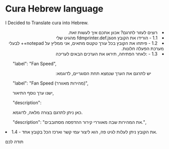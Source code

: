 # Cura Hebrew language
 I Decided to Translate cura into Hebrew.
 <div dir="rtl">
 <li>רוצים לעזור לתרגם? אכוון אתכם איך לעשות זאת.</li>  
 
<li>1.1 - הורידו את הקובץ fdmprinter.def.json מהגיט שלי</li> 
<li>1.2 - פיתחו את הקובץ בכל עורך טקטס מתאים, אני ממליץ על notepad++ לבעלי מערכת הפעלה חלונות.</li> 
<li>1.3 - :לאחר הפתיחה, תיראו את הערכים הבאים לעריכה</li> 
</div>
      <ul>"label": "Fan Speed", </ul> 
      <div dir="rtl">     
      <ul> יש לתרגם את הערך שנמצא תחת הסוגריים, <b></b>לדוגמא:</ul> 
      </div>
      <ul>"label": "Fan Speed (מהירות מאוורר)",</ul> 
      <ul>ישנו ערך נוסף התיאור,</ul>  
      <ul>"description": </ul>
      <ul>כאן ניתן לתרגם בצורה מלאה, לדוגמא.</ul> 
      <ul>"description": "את המהירות שבה מאווררי קירור ההדפסה מסתובבים.",</ul>
<li> 1.4 - את הקובץ ניתן לעלות לגיט פה, הוא ליצור עמי קשר וארכז הכל בקובץ אחד.</li> 

תודה לכם

